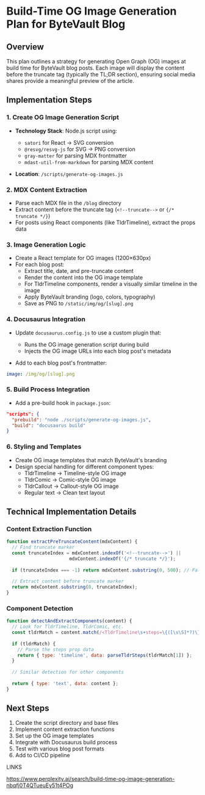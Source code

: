 # Build-Time OG Image Generation Plan for ByteVault Blog

## Overview

This plan outlines a strategy for generating Open Graph (OG) images at build time for ByteVault blog posts. Each image will display the content before the truncate tag (typically the TL;DR section), ensuring social media shares provide a meaningful preview of the article.

## Implementation Steps

### 1. Create OG Image Generation Script

- **Technology Stack**: Node.js script using:
  - `satori` for React → SVG conversion
  - `@resvg/resvg-js` for SVG → PNG conversion
  - `gray-matter` for parsing MDX frontmatter
  - `mdast-util-from-markdown` for parsing MDX content

- **Location**: `/scripts/generate-og-images.js`

### 2. MDX Content Extraction

- Parse each MDX file in the `/blog` directory
- Extract content before the truncate tag (`<!--truncate-->` or `{/* truncate */}`)
- For posts using React components (like TldrTimeline), extract the props data

### 3. Image Generation Logic

- Create a React template for OG images (1200×630px)
- For each blog post:
  - Extract title, date, and pre-truncate content
  - Render the content into the OG image template
  - For TldrTimeline components, render a visually similar timeline in the image
  - Apply ByteVault branding (logo, colors, typography)
  - Save as PNG to `/static/img/og/[slug].png`

### 4. Docusaurus Integration

- Update `docusaurus.config.js` to use a custom plugin that:
  - Runs the OG image generation script during build
  - Injects the OG image URLs into each blog post's metadata

- Add to each blog post's frontmatter:
```yaml
image: /img/og/[slug].png
```

### 5. Build Process Integration

- Add a pre-build hook in `package.json`:
```json
"scripts": {
  "prebuild": "node ./scripts/generate-og-images.js",
  "build": "docusaurus build"
}
```

### 6. Styling and Templates

- Create OG image templates that match ByteVault's branding
- Design special handling for different component types:
  - TldrTimeline → Timeline-style OG image
  - TldrComic → Comic-style OG image
  - TldrCallout → Callout-style OG image
  - Regular text → Clean text layout

## Technical Implementation Details

### Content Extraction Function

```javascript
function extractPreTruncateContent(mdxContent) {
  // Find truncate marker
  const truncateIndex = mdxContent.indexOf('<!--truncate-->') || 
                       mdxContent.indexOf('{/* truncate */}');
  
  if (truncateIndex === -1) return mdxContent.substring(0, 500); // Fallback
  
  // Extract content before truncate marker
  return mdxContent.substring(0, truncateIndex);
}
```

### Component Detection

```javascript
function detectAndExtractComponents(content) {
  // Look for TldrTimeline, TldrComic, etc.
  const tldrMatch = content.match(/<TldrTimeline\s+steps=\{([\s\S]*?)\}/);
  
  if (tldrMatch) {
    // Parse the steps prop data
    return { type: 'timeline', data: parseTldrSteps(tldrMatch[1]) };
  }
  
  // Similar detection for other components
  
  return { type: 'text', data: content };
}
```

## Next Steps

1. Create the script directory and base files
2. Implement content extraction functions
3. Set up the OG image templates
4. Integrate with Docusaurus build process
5. Test with various blog post formats
6. Add to CI/CD pipeline






LINKS 

https://www.perplexity.ai/search/build-time-og-image-generation-nbqfj0T4QTueuEy51t4POg